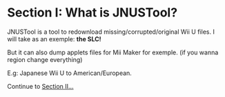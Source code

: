 # Section I: What is JNUSTool?

JNUSTool is a tool to redownload missing/corrupted/original Wii U files.
I will take as an exemple: **the SLC!**

But it can also dump applets files for Mii Maker for exemple. (if you wanna region change everything)

E.g: Japanese Wii U to American/European.

Continue to [Section II...](/assets/Section2.md)